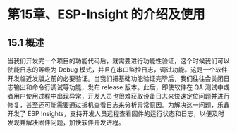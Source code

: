 # 第15章、ESP-Insight 的介绍及使用

## 15.1 概述

当我们开发完一个项目的功能代码后，就需要进行功能性验证，这个时候我们可以使能日志的等级为 Debug 模式，并且在串口监控日志，调试功能。这是一个软件开发临近发版之前的必要验证。当我们把基础功能验证完毕后，我们往往会关闭日志输出和命令行调试等功能，发布 release 版本。此后，即使软件在 QA 测试中或者用户使用过程中出现异常，开发人员也很难获取设备日志来快速定位问题并进行修复，甚至还可能需要通过拆机查看日志来分析异常原因。为解决这一问题，乐鑫开发了 ESP Insights，支持开发人员远程查看固件的运行状态和日志，以便及时发现并解决固件问题，加快软件开发进程。
